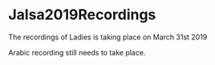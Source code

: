 # Jalsa2019Recordings


The recordings of Ladies is taking place on March 31st 2019


Arabic recording still needs to take place.
